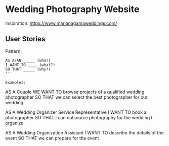 # Wedding Photography Website

Inspiration: https://www.marianagamaweddings.com/

## User Stories

Pattern:

```
AS A/AN _____ (who?)
I WANT TO ____ (what?)
SO THAT _____ (why?)
'''

Examples:

```
AS A Couple
WE WANT TO browse projects of a qualified wedding photographer
SO THAT we can select the best photographer for our wedding

AS A Wedding Organizer Service Representative
I WANT TO book a photographer
SO THAT I can outsource photography for the wedding I organize

AS A Wedding Organization Assistant
I WANT TO describe the details of the event 
SO THAT we can prepare for the event
```
